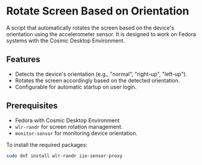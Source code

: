 # Rotate Screen Based on Orientation

A script that automatically rotates the screen based on the device's orientation using the accelerometer sensor. It is designed to work on Fedora systems with the Cosmic Desktop Environment.

## Features

- Detects the device's orientation (e.g., "normal", "right-up", "left-up").
- Rotates the screen accordingly based on the detected orientation.
- Configurable for automatic startup on user login.

## Prerequisites

- Fedora with Cosmic Desktop Environment
- `wlr-randr` for screen rotation management.
- `monitor-sensor` for monitoring device orientation.

To install the required packages:

```bash
sudo dnf install wlr-randr iio-sensor-proxy
```
